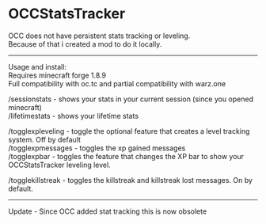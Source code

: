 # OCCStatsTracker
OCC does not have persistent stats tracking or leveling.  
Because of that i created a mod to do it locally.  

-------------------------  
Usage and install:  
Requires minecraft forge 1.8.9  
Full compatibility with oc.tc and partial compatibility with warz.one  

/sessionstats - shows your stats in your current session (since you opened minecraft)  
/lifetimestats - shows your lifetime stats  

/togglexpleveling - toggle the optional feature that creates a level tracking system. Off by default  
/togglexpmessages - toggles the xp gained messages  
/togglexpbar - toggles the feature that changes the XP bar to show your OCCStatsTracker leveling level.  

/togglekillstreak - toggles the killstreak and killstreak lost messages. On by default.  

-------------------------  


Update - Since OCC added stat tracking this is now obsolete
